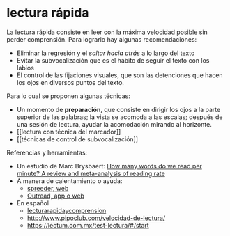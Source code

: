 # lectura rápida
La lectura rápida consiste en leer con la máxima velocidad posible sin perder comprensión. Para lograrlo hay algunas recomendaciones:

- Eliminar la regresión y el *saltar hacia atrás* a lo largo del texto
- Evitar la subvocalización que es el hábito de seguir el texto con los labios
- El control de las fijaciones visuales, que son las detenciones que hacen los ojos en diversos puntos del texto.

Para lo cual se proponen algunas técnicas:

- Un momento de **preparación**, que consiste en dirigir los ojos a la parte superior de las palabras; la vista se acomoda a las escalas; después de una sesión de lectura, ayudar la acomodación mirando al horizonte.
- [[lectura con técnica del marcador]]
- [[técnicas de control de subvocalización]]

Referencias y herramientas:

- Un estudio de Marc Brysbaert: [How many words do we read per minute? A review and meta-analysis of reading rate](https://osf.io/preprints/psyarxiv/xynwg/)
- A manera de calentamiento o ayuda:
    - [spreeder, web](https://www.spreeder.com/app.php)
    - [Outread, app o web](https://outreadapp.com/reading-speed-test)
- En español
    - [lecturarapidaycomprension](https://lecturarapidaycomprension.com/)
    - http://www.pipoclub.com/velocidad-de-lectura/
    - https://lectum.com.mx/test-lectura/#/start
